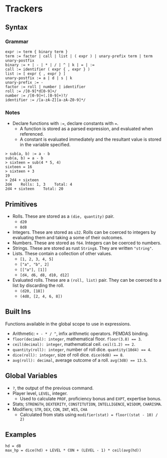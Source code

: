 # Trackers

## Syntax

### Grammar

```
expr := term { binary term }
term := factor | call | list | ( expr ) | unary-prefix term | term unary-postfix 
binary := + | - | * | / | ^ | k | = | :=
call := identifier ( expr { , expr } )
list := [ expr { , expr } ]
unary-postfix := a | d | s | k
unary-prefix := -
factor := roll | number | identifier
roll := /[0-9]*d[0-9]+/ 
number := /[0-9]+(.[0-9]+)?/
identifier := /[a-zA-Z][a-zA-Z0-9]*/
```

### Notes

* Declare functions with `:=`, declare constants with `=`.
    * A function is stored as a parsed expression, and evaluated when
        referenced.
    * A constant is evaluated immediately and the resultant value is stored in
        the variable specified.

```
> sub(a, b) := a - b
sub(a, b) = a - b
> sixteen = sub(4 * 5, 4)
sixteen = 16
> sixteen + 3
19
> 2d4 + sixteen
2d4    Rolls: 1, 3    Total: 4
2d4 + sixteen    Total: 20
```

## Primitives
* Rolls. These are stored as a `(die, quantity)` pair.
    * `d20`
    * `8d8`
* Integers. These are stored as `u32`. Rolls can be coerced to integers by
    evaluating them and taking a some of their outcomes.
* Numbers. These are stored as `f64`. Integers can be coerced to numbers.
* Strings. These are stored as rust `String`s. They are written `"string"`.
* Lists. These contain a collection of other values.
    * `[1, 2, 3, 4, 5]`
    * `["a", "b", 2]`
    * `[["a"], [1]]`
    * `[d4, d6, d8, d10, d12]`
* Evaluated rolls. These are a `(roll, list)` pair. They can be coerced to a
    list by discarding the roll.
    * `(d20, [18])`
    * `(4d8, [2, 4, 6, 8])`

## Built Ins
Functions available in the global scope to use in expressions.
* Arithmetic: `+ - * / ^`, infix arithmetic operators. PEMDAS binding.
* `floor(decimal): integer`, mathematical floor. `floor(3.8) == 3`.
* `ceil(decimal): integer`, mathematical ceil. `ceil(1.2) == 2`.
* `quantity(roll): integer`, number of roll dice. `quantity(10d4) == 4`.
* `dice(roll): integer`, size of roll dice. `dice(6d8) == 8`.
* `avg(roll): decimal`, average outcome of a roll. `avg(3d8) == 13.5`.

## Global Variables
* `?`, the output of the previous command.
* Player level, `LEVEL`, integer.
    * Used to calculate `PROF`, proficiency bonus and `EXPT`, expertise bonus.
* Stats; `STRENGTH`, `DEXTERITY`, `CONSTITUTION`, `INTELLIGENCE`, `WISDOM`, `CHARISMA`.
* Modifiers; `STR`, `DEX`, `CON`, `INT`, `WIS`, `CHA`
    * Calculated from stats using `modifier(stat) = floor((stat - 10) / 2)`

## Examples
```
hd = d8
max_hp = dice(hd) + LEVEL * CON + (LEVEL - 1) * ceil(avg(hd))
```
